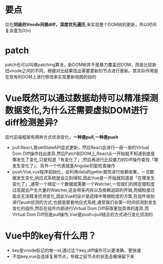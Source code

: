 # 要点
仅在**同级的Vnode间做diff，深度优先遍历**,来实现整个DOM树的更新，所以时间复杂度为O(n)  
# patch
patch也可以叫做patching算法，新DOM树并不是暴力覆盖旧DOM，而是比较新旧vnode之间的不同，根据对比结果找出需要更新的节点进行更新。其实际作用是在现有的DOM上进行修改来实现更新视图的目的
# Vue既然可以通过数据劫持可以精准探测数据变化,为什么还需要虚拟DOM进行diff检测差异?
现代前端框架有两种方式侦测变化，**一种是pull,一种是push**
* pull:React,用setStateAPI显式更新，然后React会进行一层一层的Virtual Dom Diff操作找出差异,然后Patch到DOM上,React从一开始就不知道到底是哪发生了变化,只是知道「有变化了」,然后再进行比较暴力的Diff操作查找「哪发生变化了」，另外一个代表就是Angular的脏检查操作
* push:Vue,vue程序初始化，会利用data的getter属性进行依赖收集，一旦数据发生变化,响应式系统就会立刻得知,因此Vue是一开始就知道是「在哪发生变化了」,通常一个绑定一个数据就需要一个Watcher,一但我们的绑定细粒度过高就会产生大量的Watcher,这会带来内存以及依赖追踪的开销,而细粒度过低会无法精准侦测变化,因此Vue的设计是选择中等细粒度的方案,在组件级别进行push侦测的方式,也就是那套响应式系统,通常我们会第一时间侦测到发生变化的组件,然后在组件内部进行Virtual Dom Diff获取更加具体的差异,而Virtual Dom Diff则是pull操作,Vue是push+pull结合的方式进行变化侦测的
# Vue中的key有什么用？
* key是vnode标记的唯一id,通过这个key,diff操作可以更准确、更快速
* 不加key,vue会选择复用节点，导致之前节点的状态会被保留下来
